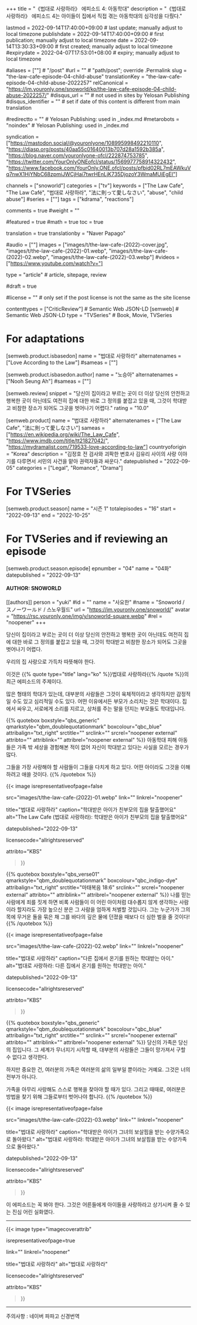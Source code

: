+++
title = "《법대로 사랑하라》 에피소드 4: 아동학대"
description = "《법대로 사랑하라》 에피소드 4는 아이들이 집에서 직접 겪는 아동학대의 심각성을 다뤘다."

lastmod = 2022-09-14T17:40:00+09:00                 # last update; manually adjust to local timezone
publishdate = 2022-09-14T17:40:00+09:00             # first publication; manually adjust to local timezone
date = 2022-09-14T13:30:33+09:00                    # first created; manually adjust to local timezone
#expirydate = 2022-04-07T17:53:01+08:00              # expiry; manually adjust to local timezone

#aliases = [""]                                        # "/post"
#url = ""                                              # "path/post"; override .Permalink
slug = "the-law-cafe-episode-04-child-abuse"
translationKey = "the-law-cafe-episode-04-child-abuse-2022257"
relCanonical = "https://im.youronly.one/snoworld/ko/the-law-cafe-episode-04-child-abuse-2022257/"
#disqus_url = ""                                       # not used in sites by Yelosan Publishing
#disqus_identifier = ""                                # set if date of this content is different from main translation

#redirectto = ""                                       # Yelosan Publishing: used in _index.md
#metarobots = "noindex"                                # Yelosan Publishing: used in _index.md

syndication = ["https://mastodon.social/@youronlyone/108995998492210110", "https://diasp.org/posts/40aa55c01640013b707d28a1592b385a", "https://blog.naver.com/youronlyone-ofcl/222874753785", "https://twitter.com/YourOnlyONEofcl/status/1569977758914322432", "https://www.facebook.com/YourOnly.ONE.ofcl/posts/pfbid02RL7mEAWkuVq7nwX1HjYNbC68zpmiJWCjHai7twrHEnLjK735DjozoY3WmaMUiEgEl"]

channels = ["snoworld"]
categories = ["tv"]
keywords = ["The Law Cafe", "The Law Café", "법대로 사랑하라", "法に則って愛しなさい", "abuse", "child abuse"]
#series = [""]
tags = ["kdrama", "reactions"]

comments = true
#weight = ""

#featured = true
#math = true
toc = true

translation = true
translationby = "Naver Papago"

#audio = [""]
images = ["images/t/the-law-cafe-(2022)-cover.jpg", "images/t/the-law-cafe-(2022)-01.webp", "images/t/the-law-cafe-(2022)-02.webp", "images/t/the-law-cafe-(2022)-03.webp"]
#videos = ["https://www.youtube.com/watch?v="]

type = "article"                                             # article, sitepage, review

#draft = true

#license = ""                                          # only set if the post license is not the same as the site license

contenttypes = ["CriticReview"]                                                   # Semantic Web JSON-LD
[semweb]                                                              # Semantic Web JSON-LD
  type = "TVSeries"                                                           # Book, Movie, TVSeries

# For adaptations
[semweb.product.isbasedon]
  name = "법대로 사랑하라"
  alternatenames = ["Love According to the Law"]
  #sameas = [""]

[semweb.product.isbasedon.author]
  name = "노승아"
  alternatenames = ["Nooh Seung Ah"]
  #sameas = [""]

[semweb.review]
  snippet = "당신이 집이라고 부르는 곳이 더 이상 당신의 안전하고 행복한 곳이 아닌데도 여전히 집에 대한 바로 그 정의를 붙잡고 있을 때, 그것이 학대받고 비참한 장소가 되어도 그곳을 벗어나기 어렵다."
  rating = "10.0"

[semweb.product]
  name = "법대로 사랑하라"
  alternatenames = ["The Law Cafe", "法に則って愛しなさい"]
  sameas = ["https://en.wikipedia.org/wiki/The_Law_Cafe", "https://www.imdb.com/title/tt21827042/", "https://mydramalist.com/719533-love-according-to-law"]
  countryoforigin = "Korea"
  description = "김정호 전 검사와 괴팍한 변호사 김유리 사이의 사랑 이야기를 다루면서 서민의 사건을 맡아 권력자들과 싸운다."
  datepublished = "2022-09-05"
  categories = ["Legal", "Romance", "Drama"]

# For TVSeries
[semweb.product.season]
  name = "시즌 1"
  totalepisodes = "16"
  start = "2022-09-13"
  end = "2022-10-25"

# For TVSeries and if reviewing an episode
[semweb.product.season.episode]
  epnumber = "04"
  name = "04화"
  datepublished = "2022-09-13"

#### AUTHOR: SNOWORLD ####
[[authors]]
  person = "yuki"
  #id = ""
  name = "사요한"
  #name = "Snoworld / スノーワールド / 스노우월드"
  url = "https://im.youronly.one/snoworld/"
  avatar = "https://rsc.youronly.one/img/y/snoworld-square.webp"
  #rel = "noopener"
+++

당신이 집이라고 부르는 곳이 더 이상 당신의 안전하고 행복한 곳이 아닌데도 여전히 집에 대한 바로 그 정의를 붙잡고 있을 때, 그것이 학대받고 비참한 장소가 되어도 그곳을 벗어나기 어렵다.

<!--more-->

우리의 집 사랑으로 가득차 따뜻해야 한다.

이것은 {{% quote type="title" lang="ko" %}}법대로 사랑하라{{% /quote %}}의 최근 에피소드의 주제이다.

많은 형태의 학대가 있는데, 대부분의 사람들은 그것이 육체적이라고 생각하지만 감정적일 수도 있고 심리적일 수도 있다. 어떤 이유에서든 부모가 소리치는 것은 학대이다. 집에서 싸우고, 서로에게 소리를 지르고, 상처를 주는 말을 던지는 부모들도 학대입니다.

{{% quotebox boxstyle="qbs_generic" qmarkstyle="qbm_doublequotationmark" boxcolour="qbc_blue" attribalign="txt_right" srctitle="" srclink="" srcrel="noopener external" attribto="" attriblink="" attribrel="noopener external" %}}
아동학대 피해 아동들은 가족 밖 세상을 경험해본 적이 없어 자신이 학대받고 있다는 사실을 모르는 경우가 많다.

그들을 가장 사랑해야 할 사람들이 그들을 다치게 하고 있다. 어떤 아이라도 그것을 이해하려고 애쓸 것이다.
{{% /quotebox %}}

{{< image
  isrepresentativeofpage=false

  src="images/t/the-law-cafe-(2022)-01.webp"
  link=""
  linkrel="noopener"

  title="법대로 사랑하라"
  caption="학대받은 아이가 친부모의 집을 탈출했어요"
  alt="The Law Cafe (법대로 사랑하라): 학대받은 아이가 친부모의 집을 탈출했어요"

  datepublished="2022-09-13"

  licensecode="allrightsreserved"

  attribto="KBS"
>}}

{{% quotebox boxstyle="qbs_verse01" qmarkstyle="qbm_doublequotationmark" boxcolour="qbc_indigo-dye" attribalign="txt_right" srctitle="마태복음 18:6" srclink="" srcrel="noopener external" attribto="" attriblink="" attribrel="noopener external" %}}
나를 믿는 사람에게 죄를 짓게 하면 비록 사람들이 이 어린 아이처럼 대수롭지 않게 생각하는 사람이라 할지라도 가장 높으신 분은 그 사람을 엄하게 처벌할 것입니다. 그는 누군가가 그의 목에 무거운 돌을 묶은 채 그를 바다의 깊은 물에 던졌을 때보다 더 심한 벌을 줄 것이다!
{{% /quotebox %}}

{{< image
  isrepresentativeofpage=false

  src="images/t/the-law-cafe-(2022)-02.webp"
  link=""
  linkrel="noopener"

  title="법대로 사랑하라"
  caption="다른 집에서 온기를 원하는 학대받는 아이."
  alt="법대로 사랑하라: 다른 집에서 온기를 원하는 학대받는 아이."

  datepublished="2022-09-13"

  licensecode="allrightsreserved"

  attribto="KBS"
>}}

{{% quotebox boxstyle="qbs_generic" qmarkstyle="qbm_doublequotationmark" boxcolour="qbc_blue" attribalign="txt_right" srctitle="" srclink="" srcrel="noopener external" attribto="" attriblink="" attribrel="noopener external" %}}
당신의 가족은 당신의 집입니다. 그 세계가 무너지기 시작할 때, 대부분의 사람들은 그들이 망가져서 구할 수 없다고 생각한다.

하지만 중요한 건, 여러분의 가족은 여러분의 삶의 일부일 뿐이라는 거예요. 그것은 너의 전부가 아니다.

가족을 아무리 사랑해도 스스로 행복을 찾아야 할 때가 있다. 그리고 때때로, 여러분은 방법을 찾기 위해 그들로부터 벗어나야 합니다.
{{% /quotebox %}}

{{< image
  isrepresentativeofpage=false

  src="images/t/the-law-cafe-(2022)-03.webp"
  link=""
  linkrel="noopener"

  title="법대로 사랑하라"
  caption="학대받은 아이가 그녀의 보살핌을 받는 수양가족으로 돌아왔다."
  alt="법대로 사랑하라: 학대받은 아이가 그녀의 보살핌을 받는 수양가족으로 돌아왔다."

  datepublished="2022-09-13"

  licensecode="allrightsreserved"

  attribto="KBS"
>}}

이 에피소드는 꼭 봐야 한다. 그것은 어른들에게 아이들을 사랑하라고 상기시켜 줄 수 있는 진심 어린 실화였다.

---

{{< image
  type="imagecoverattrib"

  isrepresentativeofpage=true

  link=""
  linkrel="noopener"

  title="법대로 사랑하라"
  alt="법대로 사랑하라"

  licensecode="allrightsreserved"

  attribto="KBS"
>}}

---

주의사항 : 네이버 파파고 신경번역
